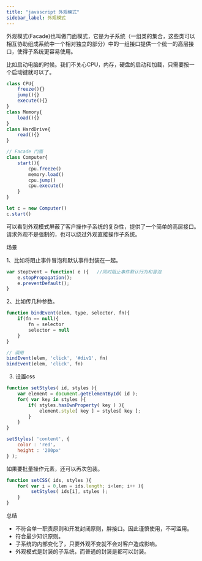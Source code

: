 ```yaml
---
title: "javascript 外观模式"
sidebar_label: 外观模式
---
```




外观模式(Facade)也叫做门面模式，它是为子系统（一组类的集合，这些类可以相互协助组成系统中一个相对独立的部分）中的一组接口提供一个统一的高层接口，使得子系统更容易使用。

比如启动电脑的时候。我们不关心CPU，内存，硬盘的启动和加载，只需要按一个启动键就可以了。

```javascript
class CPU{
    freeze(){}
    jump(){}
    execute(){}
}
class Memory{
    load(){}
}
class HardDrive{
    read(){}
}

// Facade 门面
class Computer{
    start(){
        cpu.freeze()
        memory.load()
        cpu.jump()
        cpu.execute()
    }
}

let c = new Computer()
c.start()
```

可以看到外观模式屏蔽了客户操作子系统的复杂性，提供了一个简单的高层接口。请求外观不是强制的，也可以绕过外观直接操作子系统。

场景

1、比如将阻止事件冒泡和默认事件封装在一起。

```javascript
var stopEvent = function( e ){   //同时阻止事件默认行为和冒泡
    e.stopPropagation();
    e.preventDefault();
}
```

2、比如传几种参数。

```javascript
function bindEvent(elem, type, selector, fn){
    if(fn == null){
        fn = selector
        selector = null
    }
}

// 调用
bindEvent(elem, 'click', '#div1', fn)
bindEvent(elem, 'click', fn)
```

3. 设置css

```javascript
function setStyles( id, styles ){
    var element = document.getElementById( id );
    for( var key in styles ){
        if( styles.hasOwnProperty( key ) ){
            element.style[ key ] = styles[ key ];
        }
    }
}

setStyles( 'content', {
    color : 'red'，
    height : '200px'
} ); 
```

如果要批量操作元素，还可以再次包装。

```javascript
function setCSS( ids, styles ){
    for( var i = 0,len = ids.length; i<len; i++ ){
         setStyles( ids[i], styles );
    }
} 
```

总结

- 不符合单一职责原则和开发封闭原则，胖接口。因此谨慎使用，不可滥用。
- 符合最少知识原则。
- 子系统的内部变化了，只要外观不变就不会对客户造成影响。
- 外观模式是封装的子系统，而普通的封装是都可以封装。

